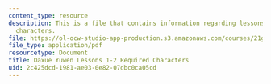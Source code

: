 ```yaml
---
content_type: resource
description: This is a file that contains information regarding lessons 1-2 required
  characters.
file: https://ol-ocw-studio-app-production.s3.amazonaws.com/courses/21g-107-chinese-i-streamlined-fall-2014/2c425dcd1981ae030e8207dbc0ca05cd_MIT21G_107F14_L1and2Req.pdf
file_type: application/pdf
resourcetype: Document
title: Daxue Yuwen Lessons 1-2 Required Characters
uid: 2c425dcd-1981-ae03-0e82-07dbc0ca05cd
---
```

